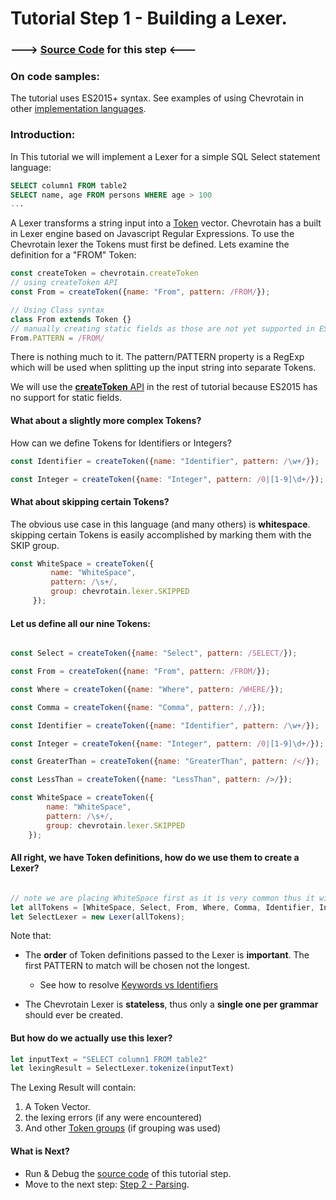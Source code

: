# Tutorial Step 1 - Building a Lexer.

### ---> [Source Code](https://github.com/SAP/chevrotain/tree/master/docs/tutorial/src/step1_lexing) for this step <---


### On code samples:
The tutorial uses ES2015+ syntax.
See examples of using Chevrotain in other [implementation languages](https://github.com/SAP/chevrotain/tree/master/examples/implementation_languages).


### Introduction:
In This tutorial we will implement a Lexer for a simple SQL Select statement language:
 ```SQL
 SELECT column1 FROM table2
 SELECT name, age FROM persons WHERE age > 100
 ...
```

A Lexer transforms a string input into a [Token](http://sap.github.io/chevrotain/documentation/0_32_1/interfaces/_chevrotain_d_.itoken.html) vector.
Chevrotain has a built in Lexer engine based on Javascript Regular Expressions.
To use the Chevrotain lexer the Tokens must first be defined.
Lets examine the definition for a "FROM" Token:

```javascript
const createToken = chevrotain.createToken
// using createToken API
const From = createToken({name: "From", pattern: /FROM/});

// Using Class syntax 
class From extends Token {}
// manually creating static fields as those are not yet supported in ES2015
From.PATTERN = /FROM/
```
 
There is nothing much to it. The pattern/PATTERN property is a RegExp which will be used when splitting up the input string
into separate Tokens.

We will use the [**createToken** API](http://sap.github.io/chevrotain/documentation/0_32_1/modules/_chevrotain_d_.html#createtoken) 
in the rest of tutorial because ES2015 has no support for static fields.
 
 

#### What about a slightly more complex Tokens? 

How can we define Tokens for Identifiers or Integers?
 
```javascript
const Identifier = createToken({name: "Identifier", pattern: /\w+/});

const Integer = createToken({name: "Integer", pattern: /0|[1-9]\d+/});
```


#### What about skipping certain Tokens? 
The obvious use case in this language (and many others) is **whitespace**. skipping certain Tokens is easily
accomplished by marking them with the SKIP group.

```javascript
const WhiteSpace = createToken({
         name: "WhiteSpace", 
         pattern: /\s+/,
         group: chevrotain.lexer.SKIPPED  
     });
```


#### Let us define all our nine Tokens:

```javascript

const Select = createToken({name: "Select", pattern: /SELECT/});

const From = createToken({name: "From", pattern: /FROM/});

const Where = createToken({name: "Where", pattern: /WHERE/});

const Comma = createToken({name: "Comma", pattern: /,/});

const Identifier = createToken({name: "Identifier", pattern: /\w+/});

const Integer = createToken({name: "Integer", pattern: /0|[1-9]\d+/});

const GreaterThan = createToken({name: "GreaterThan", pattern: /</});

const LessThan = createToken({name: "LessThan", pattern: />/});

const WhiteSpace = createToken({
        name: "WhiteSpace",
        pattern: /\s+/,
        group: chevrotain.lexer.SKIPPED
    }); 
```


#### All right, we have Token definitions, how do we use them to create a Lexer?

```javascript

// note we are placing WhiteSpace first as it is very common thus it will speed up the lexer.
let allTokens = [WhiteSpace, Select, From, Where, Comma, Identifier, Integer, GreaterThan, LessThan]
let SelectLexer = new Lexer(allTokens);

```

Note that:
* The **order** of Token definitions passed to the Lexer is **important**.
  The first PATTERN to match will be chosen not the longest.
  * See how to resolve [Keywords vs Identifiers](https://github.com/SAP/chevrotain/blob/master/examples/lexer/keywords_vs_identifiers/keywords_vs_identifiers.js)

* The Chevrotain Lexer is **stateless**, thus only a **single one per grammar** should ever be created.
                          

#### But how do we actually use this lexer?

```javascript
let inputText = "SELECT column1 FROM table2"
let lexingResult = SelectLexer.tokenize(inputText)
```

The Lexing Result will contain: 
1. A Token Vector.
2. the lexing errors (if any were encountered)
3. And other [Token groups](https://github.com/SAP/chevrotain/blob/master/examples/lexer/token_groups/token_groups.js) (if grouping was used)


#### What is Next?
* Run & Debug the [source code](https://github.com/SAP/chevrotain/blob/master/docs/tutorial/src/step1_lexing) of 
  this tutorial step.
* Move to the next step: [Step 2 - Parsing](https://github.com/SAP/chevrotain/blob/master/docs/tutorial/step2_parsing.md).
